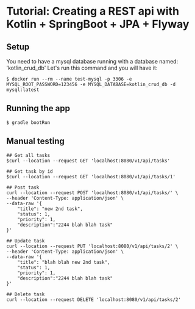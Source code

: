 # Tutorial: Creating a REST api with Kotlin + SpringBoot + JPA + Flyway

## Setup

You need to have a mysql database running with a database named: 'kotlin_crud_db'
Let's run this command and you will have it:
```shell script
$ docker run --rm --name test-mysql -p 3306 -e MYSQL_ROOT_PASSWORD=123456 -e MYSQL_DATABASE=kotlin_crud_db -d mysql:latest
```

## Running the app

```shell script
$ gradle bootRun 
```

## Manual testing

```shell script
## Get all tasks
$curl --location --request GET 'localhost:8080/v1/api/tasks'

## Get task by id
$curl --location --request GET 'localhost:8080/v1/api/tasks/1'

## Post task
curl --location --request POST 'localhost:8080/v1/api/tasks/' \
--header 'Content-Type: application/json' \
--data-raw '{
	"title": "new 2nd task", 
	"status": 1, 
	"priority": 1,
	"description":"2244 blah blah task"
}'

## Update task
curl --location --request PUT 'localhost:8080/v1/api/tasks/2' \
--header 'Content-Type: application/json' \
--data-raw '{
	"title": "blah blah new 2nd task", 
	"status": 1, 
	"priority": 1,
	"description":"2244 blah blah task"
}'

## Delete task
curl --location --request DELETE 'localhost:8080/v1/api/tasks/2'
```